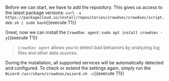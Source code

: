 Before we can start, we have to add the repository.
This gives us access to the latest package versions:
`curl -s https://packagecloud.io/install/repositories/crowdsec/crowdsec/script.deb.sh | sudo bash`{{execute T1}}

Great, now we can install the `CrowdSec agent`:
`sudo apt install crowdsec -y`{{execute T1}}

>`CrowdSec agent` allows you to detect bad behaviors by analyzing log files and other data sources.

During the installation, all supported services will be automatically detected and configured.
To check or extend the settings again, simply run the `Wizard`:
`/usr/share/crowdsec/wizard.sh -c`{{execute T1}}